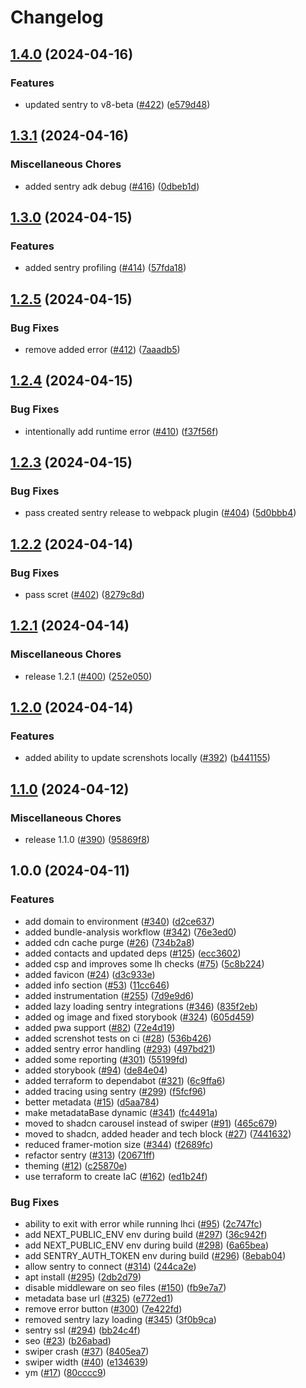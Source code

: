 # Changelog

## [1.4.0](https://github.com/r34son/profile/compare/v1.3.1...v1.4.0) (2024-04-16)

### Features

- updated sentry to v8-beta ([#422](https://github.com/r34son/profile/issues/422)) ([e579d48](https://github.com/r34son/profile/commit/e579d487cc1e35657adf657e44c61c380e0c71f1))

## [1.3.1](https://github.com/r34son/profile/compare/v1.3.0...v1.3.1) (2024-04-16)

### Miscellaneous Chores

- added sentry adk debug ([#416](https://github.com/r34son/profile/issues/416)) ([0dbeb1d](https://github.com/r34son/profile/commit/0dbeb1d91e819dc4f11dd8d84c281c7c93f1ff9a))

## [1.3.0](https://github.com/r34son/profile/compare/v1.2.5...v1.3.0) (2024-04-15)

### Features

- added sentry profiling ([#414](https://github.com/r34son/profile/issues/414)) ([57fda18](https://github.com/r34son/profile/commit/57fda18186017bbf2d5f69b4e070a44318501686))

## [1.2.5](https://github.com/r34son/profile/compare/v1.2.4...v1.2.5) (2024-04-15)

### Bug Fixes

- remove added error ([#412](https://github.com/r34son/profile/issues/412)) ([7aaadb5](https://github.com/r34son/profile/commit/7aaadb59d6ca93f4aa09ceb27f409f74377fce47))

## [1.2.4](https://github.com/r34son/profile/compare/v1.2.3...v1.2.4) (2024-04-15)

### Bug Fixes

- intentionally add runtime error ([#410](https://github.com/r34son/profile/issues/410)) ([f37f56f](https://github.com/r34son/profile/commit/f37f56fb3ffb1c87c4dde274f453cc17224132a6))

## [1.2.3](https://github.com/r34son/profile/compare/v1.2.2...v1.2.3) (2024-04-15)

### Bug Fixes

- pass created sentry release to webpack plugin ([#404](https://github.com/r34son/profile/issues/404)) ([5d0bbb4](https://github.com/r34son/profile/commit/5d0bbb40403c9443d8b566b4ae89c140ca460a15))

## [1.2.2](https://github.com/r34son/profile/compare/v1.2.1...v1.2.2) (2024-04-14)

### Bug Fixes

- pass scret ([#402](https://github.com/r34son/profile/issues/402)) ([8279c8d](https://github.com/r34son/profile/commit/8279c8d25d1a8876ce011f94aa24383d587eceb8))

## [1.2.1](https://github.com/r34son/profile/compare/v1.2.0...v1.2.1) (2024-04-14)

### Miscellaneous Chores

- release 1.2.1 ([#400](https://github.com/r34son/profile/issues/400)) ([252e050](https://github.com/r34son/profile/commit/252e0500919cf36366e00edee99f4ee2daf7ff3f))

## [1.2.0](https://github.com/r34son/profile/compare/v1.1.0...v1.2.0) (2024-04-14)

### Features

- added ability to update screnshots locally ([#392](https://github.com/r34son/profile/issues/392)) ([b441155](https://github.com/r34son/profile/commit/b441155a750bd0b7819c67cbc918d8bdc7810545))

## [1.1.0](https://github.com/r34son/profile/compare/v1.0.0...v1.1.0) (2024-04-12)

### Miscellaneous Chores

- release 1.1.0 ([#390](https://github.com/r34son/profile/issues/390)) ([95869f8](https://github.com/r34son/profile/commit/95869f8dae009c3d0db4452a5d625472fa7b5b8a))

## 1.0.0 (2024-04-11)

### Features

- add domain to environment ([#340](https://github.com/r34son/profile/issues/340)) ([d2ce637](https://github.com/r34son/profile/commit/d2ce6370197f6f358b0a23b764cd48a0810205ca))
- added bundle-analysis workflow ([#342](https://github.com/r34son/profile/issues/342)) ([76e3ed0](https://github.com/r34son/profile/commit/76e3ed02c1820f9c0f052a1121087f23b24216a5))
- added cdn cache purge ([#26](https://github.com/r34son/profile/issues/26)) ([734b2a8](https://github.com/r34son/profile/commit/734b2a89169da8d309bcab5e88bc29843d257776))
- added contacts and updated deps ([#125](https://github.com/r34son/profile/issues/125)) ([ecc3602](https://github.com/r34son/profile/commit/ecc360226fd325659a331773f541ba756ed35e7f))
- added csp and improves some lh checks ([#75](https://github.com/r34son/profile/issues/75)) ([5c8b224](https://github.com/r34son/profile/commit/5c8b224ce1f5dc57b0f3c92da381f4bcb78b05f2))
- added favicon ([#24](https://github.com/r34son/profile/issues/24)) ([d3c933e](https://github.com/r34son/profile/commit/d3c933e244c090a1bd26573be75a8b963362aa3e))
- added info section ([#53](https://github.com/r34son/profile/issues/53)) ([11cc646](https://github.com/r34son/profile/commit/11cc64620db08855a0523b1b89fdcdc223837f5d))
- added instrumentation ([#255](https://github.com/r34son/profile/issues/255)) ([7d9e9d6](https://github.com/r34son/profile/commit/7d9e9d6cf51ed5877997d3db2a42590f5d95d441))
- added lazy loading sentry integrations ([#346](https://github.com/r34son/profile/issues/346)) ([835f2eb](https://github.com/r34son/profile/commit/835f2eb97180c4474e8b2e0d9fce0bcd95d997e1))
- added og image and fixed storybook ([#324](https://github.com/r34son/profile/issues/324)) ([605d459](https://github.com/r34son/profile/commit/605d45920ed251acbbf13a0498fe5d98a43c1a32))
- added pwa support ([#82](https://github.com/r34son/profile/issues/82)) ([72e4d19](https://github.com/r34son/profile/commit/72e4d19bfffc7034fc3fe00c1c13322e843ed2b2))
- added screnshot tests on ci ([#28](https://github.com/r34son/profile/issues/28)) ([536b426](https://github.com/r34son/profile/commit/536b4263c6712dce55ce8d747f8e4a4dcb06eef9))
- added sentry error handling ([#293](https://github.com/r34son/profile/issues/293)) ([497bd21](https://github.com/r34son/profile/commit/497bd218e990984b33d70bdedcc391f45cb3b4b8))
- added some reporting ([#301](https://github.com/r34son/profile/issues/301)) ([55199fd](https://github.com/r34son/profile/commit/55199fdb3e0121ef4e167f35a32f7c2911710a92))
- added storybook ([#94](https://github.com/r34son/profile/issues/94)) ([de84e04](https://github.com/r34son/profile/commit/de84e0463b3fd06c26bd9bc66b8cbc979bfeb1d8))
- added terraform to dependabot ([#321](https://github.com/r34son/profile/issues/321)) ([6c9ffa6](https://github.com/r34son/profile/commit/6c9ffa67b5a567a12597a9b331dc57cf043acdc8))
- added tracing using sentry ([#299](https://github.com/r34son/profile/issues/299)) ([f5fcf96](https://github.com/r34son/profile/commit/f5fcf96fe6f7626b35ebe883c6a46de300b119f0))
- better metadata ([#15](https://github.com/r34son/profile/issues/15)) ([d5aa784](https://github.com/r34son/profile/commit/d5aa784c067df9c0196fdcf9c1a9ceb5391a238c))
- make metadataBase dynamic ([#341](https://github.com/r34son/profile/issues/341)) ([fc4491a](https://github.com/r34son/profile/commit/fc4491a8c54f1ae698ce72faa3d639f773eb56a1))
- moved to shadcn carousel instead of swiper ([#91](https://github.com/r34son/profile/issues/91)) ([465c679](https://github.com/r34son/profile/commit/465c6793dcba3097a1a1ccb75a3e7413099fe5fe))
- moved to shadcn, added header and tech block ([#27](https://github.com/r34son/profile/issues/27)) ([7441632](https://github.com/r34son/profile/commit/7441632285e98fa94e9bf3fb918d63820974d16f))
- reduced framer-motion size ([#344](https://github.com/r34son/profile/issues/344)) ([f2689fc](https://github.com/r34son/profile/commit/f2689fcf6897637a138f8460bf03d487ff4e5dab))
- refactor sentry ([#313](https://github.com/r34son/profile/issues/313)) ([20671ff](https://github.com/r34son/profile/commit/20671ff169a988f5010d435175135a5a9f90f23a))
- theming ([#12](https://github.com/r34son/profile/issues/12)) ([c25870e](https://github.com/r34son/profile/commit/c25870ecb8d2e086601972c684d3f69f9e8061eb))
- use terraform to create IaC ([#162](https://github.com/r34son/profile/issues/162)) ([ed1b24f](https://github.com/r34son/profile/commit/ed1b24feabfd6c279f62c674311c650e75da6a28))

### Bug Fixes

- ability to exit with error while running lhci ([#95](https://github.com/r34son/profile/issues/95)) ([2c747fc](https://github.com/r34son/profile/commit/2c747fc498ace22221114c523d564bac1a59a069))
- add NEXT_PUBLIC_ENV env during build ([#297](https://github.com/r34son/profile/issues/297)) ([36c942f](https://github.com/r34son/profile/commit/36c942f06ad6d53b1950dce824517640965f4bdb))
- add NEXT_PUBLIC_ENV env during build ([#298](https://github.com/r34son/profile/issues/298)) ([6a65bea](https://github.com/r34son/profile/commit/6a65bea22c6be368a75add99b1f89b724ca2c14a))
- add SENTRY_AUTH_TOKEN env during build ([#296](https://github.com/r34son/profile/issues/296)) ([8ebab04](https://github.com/r34son/profile/commit/8ebab04037ae23a11a9ec6f9f9f7632d4777b59b))
- allow sentry to connect ([#314](https://github.com/r34son/profile/issues/314)) ([244ca2e](https://github.com/r34son/profile/commit/244ca2ea548629bb706b93e68f7c709f50df172e))
- apt install ([#295](https://github.com/r34son/profile/issues/295)) ([2db2d79](https://github.com/r34son/profile/commit/2db2d797838c9c7edf664959efc8df1ab903f1be))
- disable middleware on seo files ([#150](https://github.com/r34son/profile/issues/150)) ([fb9e7a7](https://github.com/r34son/profile/commit/fb9e7a7db1f46331cf54f35110548a373c86d03a))
- metadata base url ([#325](https://github.com/r34son/profile/issues/325)) ([e772ed1](https://github.com/r34son/profile/commit/e772ed1a4bd1541e629a717543c5e8a4af44ad5a))
- remove error button ([#300](https://github.com/r34son/profile/issues/300)) ([7e422fd](https://github.com/r34son/profile/commit/7e422fdb2629820cada12bf292ef89924aac315c))
- removed sentry lazy loading ([#345](https://github.com/r34son/profile/issues/345)) ([3f0b9ca](https://github.com/r34son/profile/commit/3f0b9ca116502fe13b848c50e5182d60eec09cde))
- sentry ssl ([#294](https://github.com/r34son/profile/issues/294)) ([bb24c4f](https://github.com/r34son/profile/commit/bb24c4f7f7af208b651aa84ffbd403245c106163))
- seo ([#23](https://github.com/r34son/profile/issues/23)) ([b26abad](https://github.com/r34son/profile/commit/b26abad03b261b1bf6ca1b72497d3a70398d712e))
- swiper crash ([#37](https://github.com/r34son/profile/issues/37)) ([8405ea7](https://github.com/r34son/profile/commit/8405ea7248f3b8a79371574a43236d43effaca89))
- swiper width ([#40](https://github.com/r34son/profile/issues/40)) ([e134639](https://github.com/r34son/profile/commit/e1346390cb0083c09e5753093318db93b434b61c))
- ym ([#17](https://github.com/r34son/profile/issues/17)) ([80cccc9](https://github.com/r34son/profile/commit/80cccc93d59edee3d484ba611992b7f71bfc5a35))
